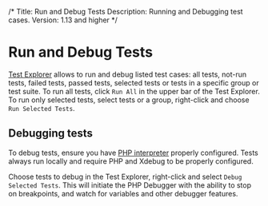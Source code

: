 /*
Title: Run and Debug Tests
Description: Running and Debugging test cases.
Version: 1.13 and higher
*/

# Run and Debug Tests

[Test Explorer](/Testing/test-explorer) allows to run and debug listed test cases: all tests, not-run tests, failed tests, passed tests, selected tests or tests in a specific group or test suite. To run all tests, click `Run All` in the upper bar of the Test Explorer. To run only selected tests, select tests or a group, right-click and choose `Run Selected Tests`.

## Debugging tests

To debug tests, ensure you have [PHP interpreter](/debug/installing-php) properly configured. Tests always run locally and require PHP and Xdebug to be properly configured.

Choose tests to debug in the Test Explorer, right-click and select `Debug Selected Tests`. This will initiate the PHP Debugger with the ability to stop on breakpoints, and watch for variables and other debugger features.
